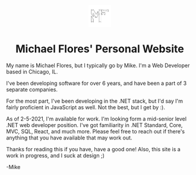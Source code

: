 
<p align="center">
  <a href="">
    <img alt="Mike Flores" src="src/images/MF-Logo-v1-white-outline.png" width="60" />
  </a>
</p>
<h1 align="center">
  Michael Flores' Personal Website
</h1>

<p>My name is Michael Flores, but I typically go by Mike. I'm a Web Developer based in Chicago, IL. </p>

<p> I've been developing software for over 6 years, and have been a part of 3 separate companies.</p> 
<p> For the most part, I've been developing in the .NET stack, but I'd say I'm fairly proficient in JavaScript as well. Not the best, but I get by :). </p>

<p> As of 2-5-2021, I'm available for work. I'm looking form a mid-senior level .NET web developer position. I've got familiarity in .NET Standard, Core, MVC, SQL, React, and much more. Please feel free to reach out if there's anything
that you have available that may work out.</p>

<p>Thanks for reading this if you have, have a good one! Also, this site is a work in progress, and I suck at design ;)</p>

<p>-Mike</p>

